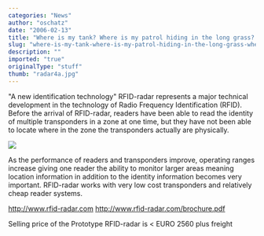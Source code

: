 ```yaml
---
categories: "News"
author: "oschatz"
date: "2006-02-13"
title: "Where is my tank? Where is my patrol hiding in the long grass? - Where did I lea"
slug: "where-is-my-tank-where-is-my-patrol-hiding-in-the-long-grass-where-did-i-lea"
description: ""
imported: "true"
originalType: "stuff"
thumb: "radar4a.jpg"
---
```



"A new identification technology" RFID-radar represents a major technical development in the technology of Radio Frequency Identification (RFID). Before the arrival of RFID-radar, readers have been able to read the identity of multiple transponders in a zone at one time, but they have not been able to locate where in the zone the transponders actually are physically.

![](radar4a.jpg)

As the performance of readers and transponders improve, operating ranges increase giving one reader the ability to monitor larger areas meaning location information in addition to the identity information becomes very important. RFID-radar works with very low cost transponders and relatively cheap reader systems. 

<http://www.rfid-radar.com>
<http://www.rfid-radar.com/brochure.pdf>

Selling price of the Prototype RFID-radar is < EURO 2560 plus freight

